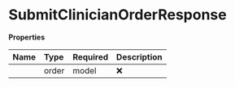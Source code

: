 # SubmitClinicianOrderResponse



**Properties**

| Name | Type | Required | Description |
| :-------- | :----------| :----------| :----------|
    | order | model | ❌ |  |




<!-- This file was generated by liblab | https://liblab.com/ -->